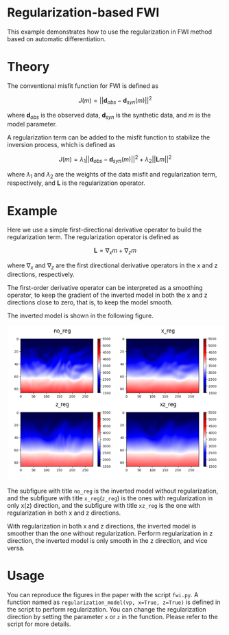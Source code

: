 # Regularization-based FWI
This example demonstrates how to use the regularization in FWI method based on automatic differentiation.

# Theory

The conventional misfit function for FWI is defined as

$$
J(m) = || \mathbf d_{obs} -\mathbf d_{syn}(m) ||^2
$$

where $\mathbf d_{obs}$ is the observed data, $\mathbf d_{syn}$ is the synthetic data, and $m$ is the model parameter.

A regularization term can be added to the misfit function to stabilize the inversion process, which is defined as

$$
J(m) = \lambda_1|| \mathbf d_{obs} -\mathbf d_{syn}(m) ||^2 + \lambda_2|| \mathbf L m ||^2
$$

where $\lambda_1$ and $\lambda_2$ are the weights of the data misfit and regularization term, respectively, and $\mathbf L$ is the regularization operator.

# Example

Here we use a simple first-directional derivative operator to build the regularization term. The regularization operator is defined as

$$
\mathbf L = \nabla_x m + \nabla_z m
$$

where $\nabla_x$ and $\nabla_z$ are the first directional derivative operators in the x and z directions, respectively.

The first-order derivative operator can be interpreted as a smoothing operator, to keep the gradient of the inverted model in both the x and z directions close to zero, that is, to keep the model smooth.

The inverted model is shown in the following figure.

![inverted model](reg.png)

The subfigure with title `no_reg` is the inverted model without regularization, and the subfigure with title `x_reg`(`z_reg`) is the ones with regularization in only x(z) direction, and the subfigure with title `xz_reg` is the one with regularization in both x and z directions.

With regularization in both x and z directions, the inverted model is smoother than the one without regularization. Perform regularization in z direction, the inverted model is only smooth in the z direction, and vice versa.

# Usage

You can reproduce the figures in the paper with the script `fwi.py`. A function named as `regularization_model(vp, x=True, z=True)` is defined in the script to perform regularization. You can change the regularization direction by setting the parameter `x` or `z` in the function. Please refer to the script for more details.